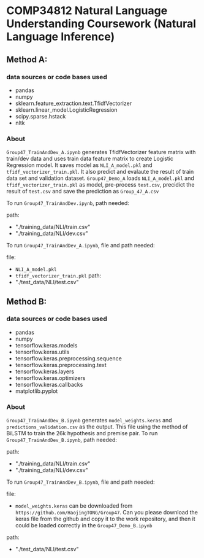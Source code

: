# COMP34812 Natural Language Understanding Coursework (Natural Language Inference)

## Method A:
### data sources or code bases used

* pandas
* numpy
* sklearn.feature_extraction.text.TfidfVectorizer
* sklearn.linear_model.LogisticRegression
* scipy.sparse.hstack
* nltk

### About

 `Group47_TrainAndDev_A.ipynb` generates TfidfVectorizer feature matrix with train/dev data and uses train data feature matrix to create Logistic Regression model. It saves model as `NLI_A_model.pkl` and `tfidf_vectorizer_train.pkl`. It also predict and evalaute the result of train data set and validation dataset.
 `Group47_Demo_A` loads `NLI_A_model.pkl` and `tfidf_vectorizer_train.pkl` as model, pre-process `test.csv`, precidict the result of `test.csv` and save the prediction as `Group_47_A.csv`

 To run `Group47_TrainAndDev.ipynb`, path needed:
 
 path:
 * "./training_data/NLI/train.csv"
 * "./training_data/NLI/dev.csv"

 To run `Group47_TrainAndDev_A.ipynb`, file and path needed:
 
 file:
 * `NLI_A_model.pkl`
 * `tfidf_vectorizer_train.pkl`
 path:
 * "./test_data/NLI/test.csv"

## Method B:
### data sources or code bases used

* pandas
* numpy
* tensorflow.keras.models
* tensorflow.keras.utils
* tensorflow.keras.preprocessing.sequence
* tensorflow.keras.preprocessing.text
* tensorflow.keras.layers
* tensorflow.keras.optimizers
* tensorflow.keras.callbacks
* matplotlib.pyplot

### About

 `Group47_TrainAndDev_B.ipynb` generates `model_weights.keras` and `predictions_validation.csv` as the output. This file using the method of BiLSTM to train the 26k hypothesis and premise pair.
 To run `Group47_TrainAndDev_B.ipynb`, path needed:
 
 path:
 * "./training_data/NLI/train.csv"
 * "./training_data/NLI/dev.csv"

 To run `Group47_TrainAndDev_B.ipynb`, file and path needed:
 
 file:
 * `model_weights.keras` can be downloaded from `https://github.com/HaojingTONG/Group47`. Can you please download the keras file from the github and copy it to the work repository, and then it could be loaded correctly in the `Group47_Demo_B.ipynb`

 path:
 * "./test_data/NLI/test.csv"
